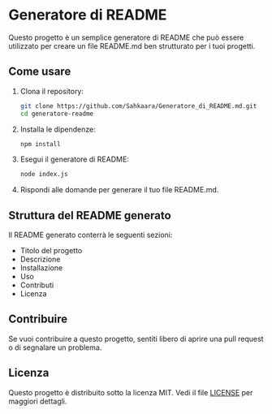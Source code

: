 # Generatore di README

Questo progetto è un semplice generatore di README che può essere utilizzato per creare un file README.md ben strutturato per i tuoi progetti.

## Come usare

1. Clona il repository:
    ```bash
    git clone https://github.com/Sahkaara/Generatore_di_README.md.git
    cd generatore-readme
    ```

2. Installa le dipendenze:
    ```bash
    npm install
    ```

3. Esegui il generatore di README:
    ```bash
    node index.js
    ```

4. Rispondi alle domande per generare il tuo file README.md.

## Struttura del README generato

Il README generato conterrà le seguenti sezioni:
- Titolo del progetto
- Descrizione
- Installazione
- Uso
- Contributi
- Licenza

## Contribuire

Se vuoi contribuire a questo progetto, sentiti libero di aprire una pull request o di segnalare un problema.

## Licenza

Questo progetto è distribuito sotto la licenza MIT. Vedi il file [LICENSE](LICENSE) per maggiori dettagli.
